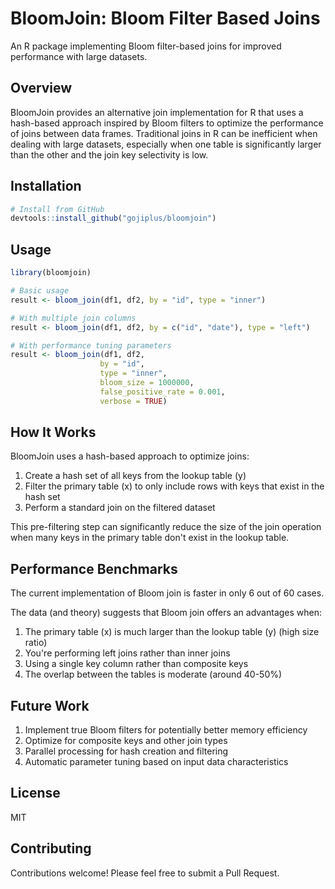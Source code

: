 # BloomJoin: Bloom Filter Based Joins

An R package implementing Bloom filter-based joins for improved performance with large datasets.

## Overview

BloomJoin provides an alternative join implementation for R that uses a hash-based approach inspired by Bloom filters to optimize the performance of joins between data frames. Traditional joins in R can be inefficient when dealing with large datasets, especially when one table is significantly larger than the other and the join key selectivity is low.

## Installation

```r
# Install from GitHub
devtools::install_github("gojiplus/bloomjoin")
```

## Usage

```r
library(bloomjoin)

# Basic usage
result <- bloom_join(df1, df2, by = "id", type = "inner")

# With multiple join columns
result <- bloom_join(df1, df2, by = c("id", "date"), type = "left")

# With performance tuning parameters
result <- bloom_join(df1, df2, 
                    by = "id", 
                    type = "inner",
                    bloom_size = 1000000, 
                    false_positive_rate = 0.001,
                    verbose = TRUE)
```

## How It Works

BloomJoin uses a hash-based approach to optimize joins:

1. Create a hash set of all keys from the lookup table (y)
2. Filter the primary table (x) to only include rows with keys that exist in the hash set
3. Perform a standard join on the filtered dataset

This pre-filtering step can significantly reduce the size of the join operation when many keys in the primary table don't exist in the lookup table.

## Performance Benchmarks

The current implementation of Bloom join is faster in only 6 out of 60 cases. 

The data (and theory) suggests that Bloom join offers an advantages when:

1. The primary table (x) is much larger than the lookup table (y) (high size ratio)
2. You're performing left joins rather than inner joins
3. Using a single key column rather than composite keys
4. The overlap between the tables is moderate (around 40-50%)

## Future Work

1. Implement true Bloom filters for potentially better memory efficiency
2. Optimize for composite keys and other join types
3. Parallel processing for hash creation and filtering
4. Automatic parameter tuning based on input data characteristics

## License

MIT

## Contributing

Contributions welcome! Please feel free to submit a Pull Request.
